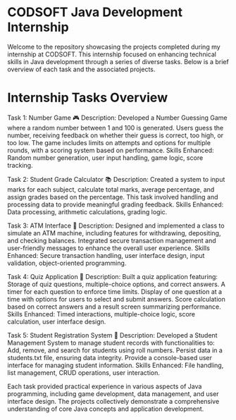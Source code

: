 # CODSOFT Java Development Internship

Welcome to the repository showcasing the projects completed during my internship at CODSOFT. This internship focused on enhancing technical skills in Java development through a series of diverse tasks. Below is a brief overview of each task and the associated projects.

# Internship Tasks Overview
Task 1: Number Game 🎮
Description: Developed a Number Guessing Game where a random number between 1 and 100 is generated. Users guess the number, receiving feedback on whether their guess is correct, too high, or too low. The game includes limits on attempts and options for multiple rounds, with a scoring system based on performance.
Skills Enhanced: Random number generation, user input handling, game logic, score tracking.

Task 2: Student Grade Calculator 📚
Description: Created a system to input marks for each subject, calculate total marks, average percentage, and assign grades based on the percentage. This task involved handling and processing data to provide meaningful grading feedback.
Skills Enhanced: Data processing, arithmetic calculations, grading logic.

Task 3: ATM Interface 🏧
Description: Designed and implemented a class to simulate an ATM machine, including features for withdrawing, depositing, and checking balances. Integrated secure transaction management and user-friendly messages to enhance the overall user experience.
Skills Enhanced: Secure transaction handling, user interface design, input validation, object-oriented programming.

Task 4: Quiz Application 📝
Description: Built a quiz application featuring:
Storage of quiz questions, multiple-choice options, and correct answers.
A timer for each question to enforce time limits.
Display of one question at a time with options for users to select and submit answers.
Score calculation based on correct answers and a result screen summarizing performance.
Skills Enhanced: Timed interactions, multiple-choice logic, score calculation, user interface design.

Task 5: Student Registration System 🎉
Description: Developed a Student Management System to manage student records with functionalities to:
Add, remove, and search for students using roll numbers.
Persist data in a students.txt file, ensuring data integrity.
Provide a console-based user interface for managing student information.
Skills Enhanced: File handling, list management, CRUD operations, user interaction.

Each task provided practical experience in various aspects of Java programming, including game development, data management, and user interface design. The projects collectively demonstrate a comprehensive understanding of core Java concepts and application development.

